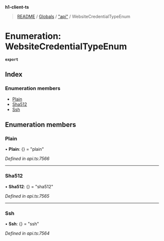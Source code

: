 **h1-client-ts**

> [README](../README.md) / [Globals](../globals.md) / ["api"](../modules/_api_.md) / WebsiteCredentialTypeEnum

# Enumeration: WebsiteCredentialTypeEnum

**`export`** 

## Index

### Enumeration members

* [Plain](_api_.websitecredentialtypeenum.md#plain)
* [Sha512](_api_.websitecredentialtypeenum.md#sha512)
* [Ssh](_api_.websitecredentialtypeenum.md#ssh)

## Enumeration members

### Plain

•  **Plain**: {} = "plain"

*Defined in api.ts:7566*

___

### Sha512

•  **Sha512**: {} = "sha512"

*Defined in api.ts:7565*

___

### Ssh

•  **Ssh**: {} = "ssh"

*Defined in api.ts:7564*
